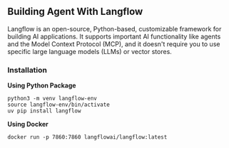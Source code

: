 ## Building Agent With Langflow

Langflow is an open-source, Python-based, customizable framework for building AI applications. It supports important AI functionality like agents and the Model Context Protocol (MCP), and it doesn't require you to use specific large language models (LLMs) or vector stores.

### Installation

**Using Python Package**

```
python3 -m venv langflow-env
source langflow-env/bin/activate
uv pip install langflow
```

**Using Docker**

```
docker run -p 7860:7860 langflowai/langflow:latest
```



